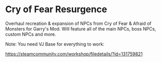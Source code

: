 # Cry of Fear Resurgence
 Overhaul recreation & expansion of NPCs from Cry of Fear & Afraid of Monsters for Garry's Mod. 
 Will feature all of the main NPCs, boss NPCs, custom NPCs and more.
 
 Note: You need VJ Base for everything to work:
 
 https://steamcommunity.com/workshop/filedetails/?id=131759821
